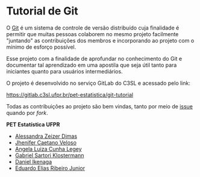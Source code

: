 Tutorial de Git
===============

O [Git][] é um sistema de controle de versão distribuído cuja finalidade
é permitir que muitas pessoas colaborem no mesmo projeto facilmente
"juntando" as contribuições dos membros e incorporando ao projeto com o
mínimo de esforço possível.

Esse projeto com a finalidade de aprofundar no conhecimento do Git e
documentar tal aprendizado em uma apostila que seja útil tanto para
iniciantes quanto para usuários intermediários.

O projeto é desenvolvido no serviço GitLab do C3SL e acessado pelo link:

<https://gitlab.c3sl.ufpr.br/pet-estatistica/git-tutorial>

Todas as contribuições ao projeto são bem vindas, tanto por meio de
[issue][] quando por *fork*.

**PET Estatística UFPR**

  * [Alessandra Zeizer Dimas](https://gitlab.c3sl.ufpr.br/u/pazd11)
  * [Jhenifer Caetano Veloso](https://gitlab.c3sl.ufpr.br/u/jcv13)
  * [Angela Luiza Cunha Legey](https://gitlab.c3sl.ufpr.br/u/alcl12)
  * [Gabriel Sartori Klostermann](https://gitlab.c3sl.ufpr.br/u/gsk12)
  * [Daniel Ikenaga](https://gitlab.c3sl.ufpr.br/u/di12)
  * [Eduardo Elias Ribeiro Junior](https://gitlab.c3sl.ufpr.br/u/eerj12)

[Git]: https://git-scm.com/book/pt-br/v1/Primeiros-passos-No%C3%A7%C3%B5es-B%C3%A1sicas-de-Git
[issue]: https://gitlab.c3sl.ufpr.br/pet-estatistica/git-tutorial/issues
